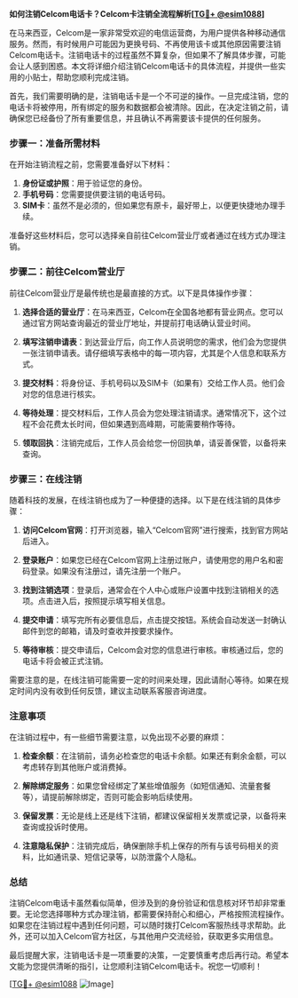 **如何注销Celcom电话卡？Celcom卡注销全流程解析[[TG💪+ @esim1088](https://t.me/s/esim1088)]**

在马来西亚，Celcom是一家非常受欢迎的电信运营商，为用户提供各种移动通信服务。然而，有时候用户可能因为更换号码、不再使用该卡或其他原因需要注销Celcom电话卡。注销电话卡的过程虽然不算复杂，但如果不了解具体步骤，可能会让人感到困惑。本文将详细介绍注销Celcom电话卡的具体流程，并提供一些实用的小贴士，帮助您顺利完成注销。

首先，我们需要明确的是，注销电话卡是一个不可逆的操作。一旦完成注销，您的电话卡将被停用，所有绑定的服务和数据都会被清除。因此，在决定注销之前，请确保您已经备份了所有重要信息，并且确认不再需要该卡提供的任何服务。

### 步骤一：准备所需材料

在开始注销流程之前，您需要准备好以下材料：

1. **身份证或护照**：用于验证您的身份。
2. **手机号码**：您需要提供要注销的电话号码。
3. **SIM卡**：虽然不是必须的，但如果您有原卡，最好带上，以便更快捷地办理手续。

准备好这些材料后，您可以选择亲自前往Celcom营业厅或者通过在线方式办理注销。

### 步骤二：前往Celcom营业厅

前往Celcom营业厅是最传统也是最直接的方式。以下是具体操作步骤：

1. **选择合适的营业厅**：在马来西亚，Celcom在全国各地都有营业网点。您可以通过官方网站查询最近的营业厅地址，并提前打电话确认营业时间。
   
2. **填写注销申请表**：到达营业厅后，向工作人员说明您的需求，他们会为您提供一张注销申请表。请仔细填写表格中的每一项内容，尤其是个人信息和联系方式。

3. **提交材料**：将身份证、手机号码以及SIM卡（如果有）交给工作人员。他们会对您的信息进行核实。

4. **等待处理**：提交材料后，工作人员会为您处理注销请求。通常情况下，这个过程不会花费太长时间，但如果遇到高峰期，可能需要稍作等待。

5. **领取回执**：注销完成后，工作人员会给您一份回执单，请妥善保管，以备将来查询。

### 步骤三：在线注销

随着科技的发展，在线注销也成为了一种便捷的选择。以下是在线注销的具体步骤：

1. **访问Celcom官网**：打开浏览器，输入“Celcom官网”进行搜索，找到官方网站后进入。

2. **登录账户**：如果您已经在Celcom官网上注册过账户，请使用您的用户名和密码登录。如果没有注册过，请先注册一个账户。

3. **找到注销选项**：登录后，通常会在个人中心或账户设置中找到注销相关的选项。点击进入后，按照提示填写相关信息。

4. **提交申请**：填写完所有必要信息后，点击提交按钮。系统会自动发送一封确认邮件到您的邮箱，请及时查收并按要求操作。

5. **等待审核**：提交申请后，Celcom会对您的信息进行审核。审核通过后，您的电话卡将会被正式注销。

需要注意的是，在线注销可能需要一定的时间来处理，因此请耐心等待。如果在规定时间内没有收到任何反馈，建议主动联系客服咨询进度。

### 注意事项

在注销过程中，有一些细节需要注意，以免出现不必要的麻烦：

1. **检查余额**：在注销前，请务必检查您的电话卡余额。如果还有剩余金额，可以考虑转存到其他账户或消费掉。

2. **解除绑定服务**：如果您曾经绑定了某些增值服务（如短信通知、流量套餐等），请提前解除绑定，否则可能会影响后续使用。

3. **保留发票**：无论是线上还是线下注销，都建议保留相关发票或记录，以备将来查询或投诉时使用。

4. **注意隐私保护**：注销完成后，确保删除手机上保存的所有与该号码相关的资料，比如通讯录、短信记录等，以防泄露个人隐私。

### 总结

注销Celcom电话卡虽然看似简单，但涉及到的身份验证和信息核对环节却非常重要。无论您选择哪种方式办理注销，都需要保持耐心和细心，严格按照流程操作。如果您在注销过程中遇到任何问题，可以随时拨打Celcom客服热线寻求帮助。此外，还可以加入Celcom官方社区，与其他用户交流经验，获取更多实用信息。

最后提醒大家，注销电话卡是一项重要的决策，一定要慎重考虑后再行动。希望本文能为您提供清晰的指引，让您顺利注销Celcom电话卡。祝您一切顺利！

[[TG💪+ @esim1088](https://t.me/s/esim1088) ![Image](https://i.postimg.cc/4NQfJmqS/Snipaste-2025-05-13-00-14-12.png)]